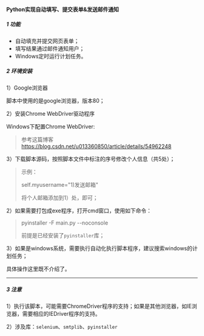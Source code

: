 #### Python实现自动填写、提交表单&发送邮件通知

##### 1 功能

- 自动填充并提交网页表单；
- 填写结果通过邮件通知用户；
- Windows定时运行计划任务。

##### 2 环境安装

1）Google浏览器

脚本中使用的是google浏览器，版本80；

2）安装Chrome WebDriver驱动程序

Windows下配置Chrome WebDriver:
>参考这篇博客
>https://blog.csdn.net/u013360850/article/details/54962248

3）下载脚本源码，按照脚本文件中标注的序号修改个人信息（共5处）；
>示例：
>
>self.myusername="1)发送邮箱"
>
>将个人邮箱添加到1）处，即可；

2）如果需要打包成exe程序，打开cmd窗口，使用如下命令：
>pyinstaller -F main.py --noconsole
>
>前提是已经安装了`pyinstaller`库；

3）如果是windows系统，需要执行自动化执行脚本程序，建议搜索windows的计划任务；

具体操作这里既不介绍了。

*****
##### 3 注意
1）执行该脚本，可能需要ChromeDriver程序的支持；如果是其他浏览器，如IE浏览器，需要相应的IEDriver程序的支持。

2）涉及库：`selenium`、`smtplib`、`pyinstaller`




